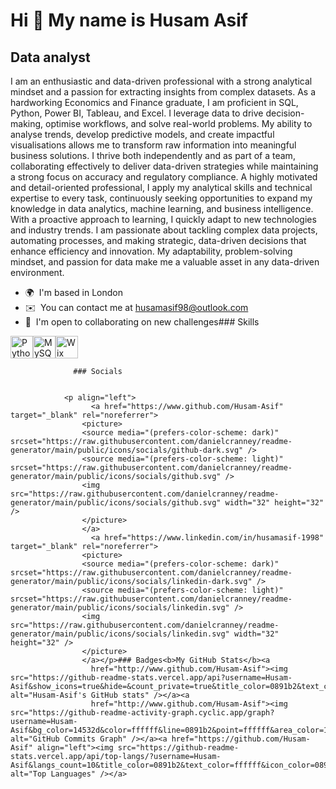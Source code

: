 Hi 👋 My name is Husam Asif
===========================

Data analyst
------------

I am an enthusiastic and data-driven professional with a strong analytical mindset and a passion for extracting insights from complex datasets. As a hardworking Economics and Finance graduate, I am proficient in SQL, Python, Power BI, Tableau, and Excel. I leverage data to drive decision-making, optimise workflows, and solve real-world problems. My ability to analyse trends, develop predictive models, and create impactful visualisations allows me to transform raw information into meaningful business solutions. I thrive both independently and as part of a team, collaborating effectively to deliver data-driven strategies while maintaining a strong focus on accuracy and regulatory compliance. A highly motivated and detail-oriented professional, I apply my analytical skills and technical expertise to every task, continuously seeking opportunities to expand my knowledge in data analytics, machine learning, and business intelligence. With a proactive approach to learning, I quickly adapt to new technologies and industry trends. I am passionate about tackling complex data projects, automating processes, and making strategic, data-driven decisions that enhance efficiency and innovation. My adaptability, problem-solving mindset, and passion for data make me a valuable asset in any data-driven environment.

*   🌍  I'm based in London
*   ✉️  You can contact me at [husamasif98@outlook.com](mailto:husamasif98@outlook.com)
*   🤝  I'm open to collaborating on new challenges### Skills 
<p align="left">
<a href="https://www.python.org/" target="_blank" rel="noreferrer"><img src="https://raw.githubusercontent.com/danielcranney/readme-generator/main/public/icons/skills/python-colored.svg" width="36" height="36" alt="Python" /></a><a href="https://www.mysql.com/" target="_blank" rel="noreferrer"><img src="https://raw.githubusercontent.com/danielcranney/readme-generator/main/public/icons/skills/mysql-colored.svg" width="36" height="36" alt="MySQL" /></a><a href="https://wix.com" target="_blank" rel="noreferrer"><img src="https://raw.githubusercontent.com/danielcranney/readme-generator/main/public/icons/skills/wix-colored.svg" width="36" height="36" alt="Wix" /></a>
                    </p>
                    
                  ### Socials
                  
                  
                <p align="left">
                      <a href="https://www.github.com/Husam-Asif" target="_blank" rel="noreferrer">
                    <picture>
                    <source media="(prefers-color-scheme: dark)" srcset="https://raw.githubusercontent.com/danielcranney/readme-generator/main/public/icons/socials/github-dark.svg" />
                    <source media="(prefers-color-scheme: light)" srcset="https://raw.githubusercontent.com/danielcranney/readme-generator/main/public/icons/socials/github.svg" />
                    <img src="https://raw.githubusercontent.com/danielcranney/readme-generator/main/public/icons/socials/github.svg" width="32" height="32" />
                    </picture>
                    </a>
                      <a href="https://www.linkedin.com/in/husamasif-1998" target="_blank" rel="noreferrer">
                    <picture>
                    <source media="(prefers-color-scheme: dark)" srcset="https://raw.githubusercontent.com/danielcranney/readme-generator/main/public/icons/socials/linkedin-dark.svg" />
                    <source media="(prefers-color-scheme: light)" srcset="https://raw.githubusercontent.com/danielcranney/readme-generator/main/public/icons/socials/linkedin.svg" />
                    <img src="https://raw.githubusercontent.com/danielcranney/readme-generator/main/public/icons/socials/linkedin.svg" width="32" height="32" />
                    </picture>
                    </a></p>### Badges<b>My GitHub Stats</b><a
                      href="http://www.github.com/Husam-Asif"><img src="https://github-readme-stats.vercel.app/api?username=Husam-Asif&show_icons=true&hide=&count_private=true&title_color=0891b2&text_color=ffffff&icon_color=0891b2&bg_color=14532d&hide_border=true&show_icons=true" alt="Husam-Asif's GitHub stats" /></a><a
                      href="http://www.github.com/Husam-Asif"><img src="https://github-readme-activity-graph.cyclic.app/graph?username=Husam-Asif&bg_color=14532d&color=ffffff&line=0891b2&point=ffffff&area_color=14532d&area=true&hide_border=true&custom_title=GitHub%20Commits%20Graph" alt="GitHub Commits Graph" /></a><a href="https://github.com/Husam-Asif" align="left"><img src="https://github-readme-stats.vercel.app/api/top-langs/?username=Husam-Asif&langs_count=10&title_color=0891b2&text_color=ffffff&icon_color=0891b2&bg_color=14532d&hide_border=true&locale=en&custom_title=Top%20%Languages" alt="Top Languages" /></a>
